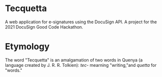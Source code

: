 # Tecquetta
A web application for e-signatures using the DocuSign API. A project for the 2021 DocuSign Good Code Hackathon.

# Etymology
The word "Tecquetta" is an amalgamation of two words in Quenya (a language created by J. R. R. Tolkien): _tec-_ mearning "writing,"and _quetta_ for "words."  
